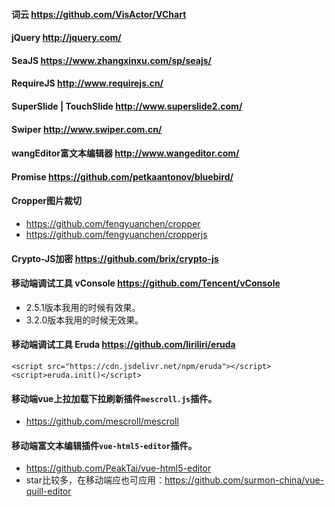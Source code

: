 #### 词云 https://github.com/VisActor/VChart
#### jQuery http://jquery.com/
#### SeaJS https://www.zhangxinxu.com/sp/seajs/
#### RequireJS http://www.requirejs.cn/
#### SuperSlide | TouchSlide http://www.superslide2.com/
#### Swiper http://www.swiper.com.cn/
#### wangEditor富文本编辑器 http://www.wangeditor.com/
#### Promise https://github.com/petkaantonov/bluebird/
#### Cropper图片裁切
* https://github.com/fengyuanchen/cropper
* https://github.com/fengyuanchen/cropperjs
#### Crypto-JS加密 https://github.com/brix/crypto-js
#### 移动端调试工具 vConsole https://github.com/Tencent/vConsole
* 2.5.1版本我用的时候有效果。
* 3.2.0版本我用的时候无效果。
#### 移动端调试工具 Eruda https://github.com/liriliri/eruda
```
<script src="https://cdn.jsdelivr.net/npm/eruda"></script>
<script>eruda.init()</script>
```
#### 移动端vue上拉加载下拉刷新插件```mescroll.js```插件。
* https://github.com/mescroll/mescroll
#### 移动端富文本编辑插件```vue-html5-editor```插件。
* https://github.com/PeakTai/vue-html5-editor
* star比较多，在移动端应也可应用：https://github.com/surmon-china/vue-quill-editor
